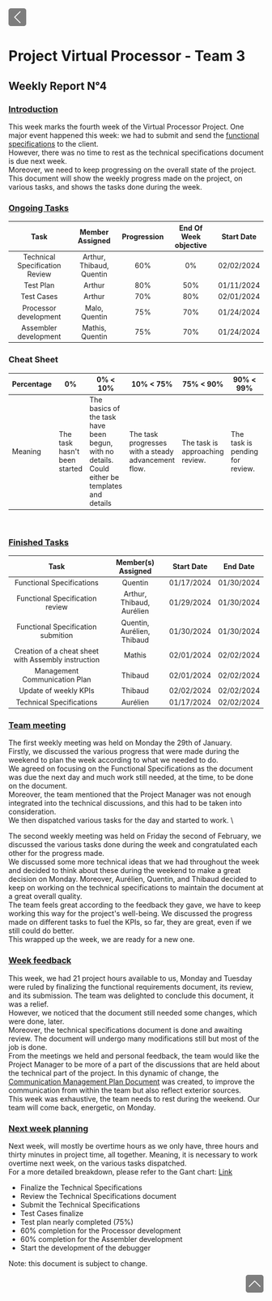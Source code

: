 <div> <a href="./"><img src="../img/back2.png" width="35px"></a>
</div>

# Project Virtual Processor - Team 3  

## Weekly Report N°4

### <u>Introduction </u>

This week marks the fourth week of the Virtual Processor Project. One major event happened this week: we had to submit and send the [functional specifications](https://github.com/algosup/2023-2024-project-3-virtual-processor-team-3/blob/main/documents/functional_specifications.md) to the client. \
However, there was no time to rest as the technical specifications document is due next week. \
Moreover, we need to keep progressing on the overall state of the project. \
This document will show the weekly progress made on the project, on various tasks, and shows the tasks done during the week.

### <u>Ongoing Tasks</u>

| Task  | Member Assigned | Progression | End Of Week objective | Start Date |
| :---: | :-------------: | :---------: | :-------------------: | :--------: |
| Technical Specification Review | Arthur, Thibaud, Quentin     |    60%     | 0%   | 02/02/2024    |
| Test Plan                      | Arthur                       |    80%     | 50%  | 01/11/2024    |
| Test Cases                     | Arthur                       |    70%     | 80%  | 02/01/2024    |
| Processor development          | Malo, Quentin                |    75%     | 70%  | 01/24/2024    |
| Assembler development          | Mathis, Quentin              |    75%      | 70%  | 01/24/2024    |

### Cheat Sheet

| Percentage | 0%                           | 0% < 10%                                                                                         | 10% < 75%                                           | 75% < 90%                       | 90% < 99%                       | 100%                           |
| ---------- | ---------------------------- | ------------------------------------------------------------------------------------------------ | --------------------------------------------------- | ------------------------------- | ------------------------------- | ------------------------------ |
| Meaning    | The task hasn't been started | The basics of the task have been begun, with no details. Could either be templates and details | The task progresses with a steady advancement flow. | The task is approaching review. | The task is pending for review. | The task is done and included. |

<br>

### <u>Finished Tasks</u>

| Task  | Member(s) Assigned | Start Date | End Date |
| :---: | :----------------: | :--------: | :------: |
| Functional Specifications  |  Quentin   |    01/17/2024        |  01/30/2024       |
| Functional Specification review  |   Arthur, Thibaud, Aurélien |   01/29/2024      |  01/30/2024        |
| Functional Specification submition  |  Quentin, Aurélien, Thibaud |   01/30/2024   |  01/30/2024        |
| Creation of a cheat sheet with Assembly instruction  | Mathis  |  02/01/2024        | 02/02/2024 |
| Management Communication Plan    | Thibaud                      | 02/01/2024           | 02/02/2024    |
| Update of weekly KPIs    |   Thibaud  |  02/02/2024    |   02/02/2024    |
| Technical Specifications |  Aurélien  |  01/17/2024          |  02/02/2024        |

### <u>Team meeting</u>

The first weekly meeting was held on Monday the 29th of January. \
Firstly, we discussed the various progress that were made during the weekend to plan the week according to what we needed to do. \
We agreed on focusing on the Functional Specifications as the document was due the next day and much work still needed, at the time, to be done on the document. \
Moreover, the team mentioned that the Project Manager was not enough integrated into the technical discussions, and this had to be taken into consideration. \
We then dispatched various tasks for the day and started to work. \

The second weekly meeting was held on Friday the second of February, we discussed the various tasks done during the week and congratulated each other for the progress made. \
We discussed some more technical ideas that we had throughout the week and decided to think about these during the weekend to make a great decision on Monday.
Moreover, Aurélien, Quentin, and Thibaud decided to keep on working on the technical specifications to maintain the document at a great overall quality. \
The team feels great according to the feedback they gave, we have to keep working this way for the project's well-being. We discussed the progress made on different tasks to fuel the KPIs, so far, they are great, even if we still could do better. \
This wrapped up the week, we are ready for a new one.

### <u>Week feedback</u>

This week, we had 21 project hours available to us, Monday and Tuesday were ruled by finalizing the functional requirements document, its review, and its submission. The team was delighted to conclude this document, it was a relief. \
However, we noticed that the document still needed some changes, which were done, later. \
Moreover, the technical specifications document is done and awaiting review. The document will undergo many modifications still but most of the job is done. \
From the meetings we held and personal feedback, the team would like the Project Manager to be more of a part of the discussions that are held about the technical part of the project. In this dynamic of change, the [Communication Management Plan Document](https://github.com/algosup/2023-2024-project-3-virtual-processor-team-3/blob/main/documents/Management/weekly_report/weekly_report3.md) was created, to improve the communication from within the team but also reflect exterior sources. \
This week was exhaustive, the team needs to rest during the weekend. Our team will come back, energetic, on Monday.

### <u>Next week planning </u>

Next week, will mostly be overtime hours as we only have, three hours and thirty minutes in project time, all together. Meaning, it is necessary to work overtime next week, on the various tasks dispatched. \
For a more detailed breakdown, please refer to the Gant chart: [Link](https://github.com/orgs/algosup/projects/20/views/4)

- Finalize the Technical Specifications
- Review the Technical Specifications document
- Submit the Technical Specifications
- Test Cases finalize
- Test plan nearly completed (75%)
- 60% completion for the Processor development
- 60% completion for the Assembler development
- Start the development of the debugger

Note: this document is subject to change.

<div align="right"><a href="#project-virtual-processor---team-3"><img src="../img/back.png" width="35px"></a></div>